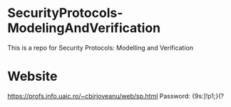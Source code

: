 # SecurityProtocols-ModelingAndVerification
This is a repo for Security Protocols: Modelling and Verification

# Website
https://profs.info.uaic.ro/~cbirjoveanu/web/sp.html 
Password: {9s:]!p1;}(?
